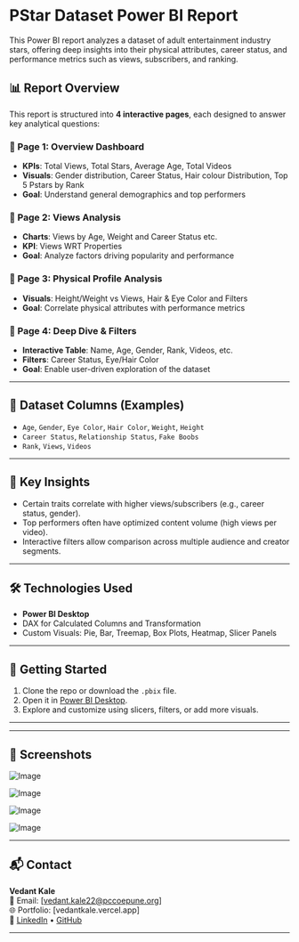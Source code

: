 # PStar Dataset Power BI Report

This Power BI report analyzes a dataset of adult entertainment industry stars, offering deep insights into their physical attributes, career status, and performance metrics such as views, subscribers, and ranking.

## 📊 Report Overview

This report is structured into **4 interactive pages**, each designed to answer key analytical questions:

### 🔹 Page 1: Overview Dashboard
- **KPIs**: Total Views, Total Stars, Average Age, Total Videos
- **Visuals**: Gender distribution, Career Status, Hair colour Distribution, Top 5 Pstars by Rank
- **Goal**: Understand general demographics and top performers

### 🔹 Page 2: Views Analysis
- **Charts**: Views by Age, Weight and Career Status etc.
- **KPI**: Views WRT Properties
- **Goal**: Analyze factors driving popularity and performance

### 🔹 Page 3: Physical Profile Analysis
- **Visuals**: Height/Weight vs Views, Hair & Eye Color and Filters
- **Goal**: Correlate physical attributes with performance metrics

### 🔹 Page 4: Deep Dive & Filters
- **Interactive Table**: Name, Age, Gender, Rank, Videos, etc.
- **Filters**: Career Status, Eye/Hair Color
- **Goal**: Enable user-driven exploration of the dataset

---

## 📂 Dataset Columns (Examples)
- `Age`, `Gender`, `Eye Color`, `Hair Color`, `Weight`, `Height`
- `Career Status`, `Relationship Status`, `Fake Boobs`
- `Rank`, `Views`, `Videos`

---

## 🧠 Key Insights
- Certain traits correlate with higher views/subscribers (e.g., career status, gender).
- Top performers often have optimized content volume (high views per video).
- Interactive filters allow comparison across multiple audience and creator segments.

---

## 🛠 Technologies Used
- **Power BI Desktop**
- DAX for Calculated Columns and Transformation
- Custom Visuals: Pie, Bar, Treemap, Box Plots, Heatmap, Slicer Panels

---

## 🚀 Getting Started

1. Clone the repo or download the `.pbix` file.
2. Open it in [Power BI Desktop](https://powerbi.microsoft.com/en-us/desktop/).
3. Explore and customize using slicers, filters, or add more visuals.

---


---

## 📸 Screenshots

![Image](https://github.com/user-attachments/assets/1d3a1c89-0714-4738-9f4f-219726aced3d)

![Image](https://github.com/user-attachments/assets/79d7fc3b-9d75-4674-b190-d59f072c89df)

![Image](https://github.com/user-attachments/assets/60e4cf6b-4e00-4a3b-aa91-0be968a7b0ec)

![Image](https://github.com/user-attachments/assets/2d9d6545-9ba7-4be7-b2ea-71adf9e460b6)

---

## 📬 Contact

**Vedant Kale**  
📧 Email: [vedant.kale22@pccoepune.org]  
🌐 Portfolio: [vedantkale.vercel.app]  
🔗 [LinkedIn](#) • [GitHub](#)

---



